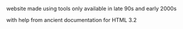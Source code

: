 website made using tools only available in late 90s and early 2000s

with help from ancient documentation for HTML 3.2